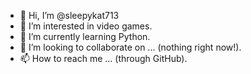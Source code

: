 - 👋 Hi, I’m @sleepykat713
- 👀 I’m interested in video games.
- 🌱 I’m currently learning Python.
- 💞️ I’m looking to collaborate on ... (nothing right now!).
- 📫 How to reach me ... (through GitHub).

<!---
sleepykat713/sleepykat713 is a ✨ special ✨ repository because its `README.md` (this file) appears on your GitHub profile.
You can click the Preview link to take a look at your changes.
--->
